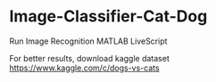 # Image-Classifier-Cat-Dog

Run Image Recognition MATLAB LiveScript

For better results, download kaggle dataset https://www.kaggle.com/c/dogs-vs-cats
